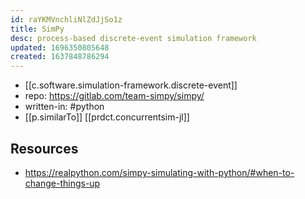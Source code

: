 ```yaml
---
id: raYKMVnchliNlZdJjSo1z
title: SimPy
desc: process-based discrete-event simulation framework
updated: 1696350805648
created: 1637848786294
---
```


- [[c.software.simulation-framework.discrete-event]]
- repo: https://gitlab.com/team-simpy/simpy/
- written-in: #python
- [[p.similarTo]] [[prdct.concurrentsim-jl]] 


## Resources

- https://realpython.com/simpy-simulating-with-python/#when-to-change-things-up